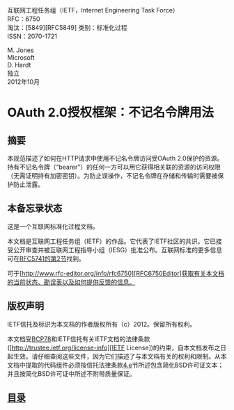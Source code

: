 互联网工程任务组（IETF，Internet Engineering Task Force）  
RFC：6750  
淘汰：[5849][RFC5849] 
类别：标准化过程  
ISSN：2070-1721  


M. Jones  
Microsoft  
D. Hardt  
独立  
2012年10月


# OAuth 2.0授权框架：不记名令牌用法
## 摘要
本规范描述了如何在HTTP请求中使用不记名令牌访问受OAuth 2.0保护的资源。持有不记名令牌（“bearer”）的任何一方可以用它获得相关联的资源的访问权限（无需证明持有加密密钥）。为防止误操作，不记名令牌在存储和传输时需要被保护防止泄露。
## 本备忘录状态
这是一个互联网标准化过程文档。

本文档是互联网工程任务组（IETF）的作品。它代表了IETF社区的共识。它已接受公开审查并被互联网工程指导小组（IESG）批准公布。互联网标准的更多信息可在[RFC5741的第2节][RFC5741#2]找到。

可于[http://www.rfc-editor.org/info/rfc6750][RFC6750Editor]获取有关本文档的当前状态、勘误表以及如何提供反馈的信息。
## 版权声明
IETF信托及标识为本文档的作者版权所有（c）2012。保留所有权利。

本文档受[BCP78][PCB78]和IETF信托有关IETF文档的法律条款 ([http://trustee.ietf.org/license-info][IETF License])的约束，自本文档发布之日起生效。请仔细查阅这些文件，因为它们描述了与本文档有关的权利和限制。从本文档中提取的代码组件必须按信托法律条款[4.e][TrustLegalProvisions#4.e]节所述包含简化BSD许可证文本；并且按简化BSD许可证中所述不附带质量保证。

## [目录](TableofContents.md)

[RFC5741#2]:http://tools.ietf.org/html/rfc5741#section-2 "RFC5741第二节"
[RFC6750Editor]: http://www.rfc-editor.org/info/rfc6750 "RFC6750Editor"
[PCB78]: http://tools.ietf.org/html/bcp78 "PCB78"
[IETF License]: http://trustee.ietf.org/license-info "IETF文档的法律条款"
[TrustLegalProvisions#4.e]: http://tools.ietf.org/html/rfc6749#section-4 "信托法律条款4.e"

